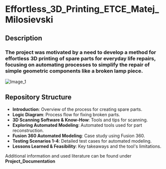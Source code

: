 # Effortless_3D_Printing_ETCE_Matej_Milosievski

## Description
### The project was motivated by a need to develop a method for effortless 3D printing of spare parts for everyday life repairs, focusing on automating processes to simplify the repair of simple geometric components like a broken lamp piece.
![Image_1](https://github.com/user-attachments/assets/695149f7-981e-41f4-877d-364ab745e4c9)


## Repository Structure
- **Introduction**: Overview of the process for creating spare parts.
- **Logic Diagram**: Process flow for fixing broken parts.
- **3D Scanning Software & Know-How**: Tools and tips for scanning.
- **Exploring Automated Modeling**: Automated tools used for part reconstruction.
- **Fusion 360 Automated Modeling**: Case study using Fusion 360.
- **Testing Scenarios 1-4**: Detailed test cases for automated modeling.
- **Lessons Learned & Feasibility**: Key takeaways and the tool's limitations.

Additional information and used literature can be found under **Project_Documentation**
